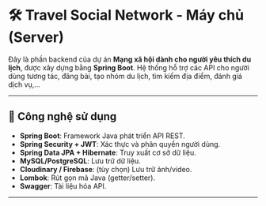 # 🛠 Travel Social Network - Máy chủ (Server)

Đây là phần backend của dự án **Mạng xã hội dành cho người yêu thích du lịch**, được xây dựng bằng **Spring Boot**. Hệ thống hỗ trợ các API cho người dùng tương tác, đăng bài, tạo nhóm du lịch, tìm kiếm địa điểm, đánh giá dịch vụ,...

---

## 🚀 Công nghệ sử dụng

- **Spring Boot**: Framework Java phát triển API REST.
- **Spring Security + JWT**: Xác thực và phân quyền người dùng.
- **Spring Data JPA + Hibernate**: Truy xuất cơ sở dữ liệu.
- **MySQL/PostgreSQL**: Lưu trữ dữ liệu.
- **Cloudinary / Firebase**: (tùy chọn) Lưu trữ ảnh/video.
- **Lombok**: Rút gọn mã Java (getter/setter).
- **Swagger**: Tài liệu hóa API.

---
